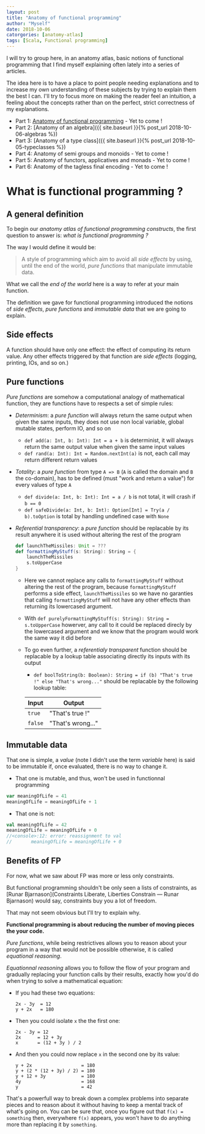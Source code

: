 ```yaml
---
layout: post
title: "Anatomy of functional programming"
author: "Myself"
date: 2018-10-06
catorgories: [anatomy-atlas]
tags: [Scala, Functional programming]
---
```


I will try to group here, in an anatomy atlas, basic notions of functional programming that I find myself explaining often lately into a series of articles.

The idea here is to have a place to point people needing explanations and to increase my own understanding of these subjects by trying to explain them the best I can.
I'll try to focus more on making the reader feel an intuition, a feeling about the concepts rather than on the perfect, strict correctness of my explanations.

- Part 1: [Anatomy of functional programming]() - Yet to come !
- Part 2: [Anatomy of an algebra]({{ site.baseurl }}{% post_url 2018-10-06-algebras %})
- Part 3: [Anatomy of a type class]({{ site.baseurl }}{% post_url 2018-10-05-typeclasses %})
- Part 4: Anatomy of semi groups and monoids - Yet to come !
- Part 5: Anatomy of functors, applicatives and monads - Yet to come !
- Part 6: Anatomy of the tagless final encoding - Yet to come !

# What is functional programming ?

## A general definition

To begin our _anatomy atlas of functional programming constructs_, the first question to answer is: _what is functional programming ?_

The way I would define it would be:

> A style of programming which aim to avoid all _side effects_ by using, until the end of the world, _pure functions_ that manipulate immutable data.

What we call the _end of the world_ here is a way to refer at your main function.

The definition we gave for functional programming introduced the notions of _side effects_, _pure functions_ and _immutable data_ that we are going to explain.

## Side effects

A function should have only one effect: the effect of computing its return value. Any other effects triggered by that function are _side effects_ (logging, printing, IOs, and so on.)

## Pure functions

_Pure functions_ are somehow a computational analogy of mathematical function, they are functions have to respects a set of simple rules:

- _Determinism_: a _pure function_ will always return the same output when given the same inputs, they does not use non local variable, global mutable states, perform IO, and so on

    - `def add(a: Int, b: Int): Int = a + b` is determinist, it will always return the same output value when given the same input values
    - `def rand(a: Int): Int = Random.nextInt(a)` is not, each call may return different return values

- _Totality_: a _pure function_ from type `A => B` (`A` is called the domain and `B` the co-domain), has to be defined (must "work and return a value") for every values of type `A`

    - `def divide(a: Int, b: Int): Int = a / b` is not total, it will crash if `b == 0`
    - `def safeDivide(a: Int, b: Int): Option[Int] = Try(a / b).toOption` is total by handling undefined case with `None`

- _Referential transparency_: a _pure function_ should be replacable by its result anywhere it is used without altering the rest of the program

    ```scala
    def launchTheMissiles: Unit = ???
    def formattingMyStuff(s: String): String = {
        launchTheMissiles
        s.toUpperCase
    }
    ```

    - Here we cannot replace any calls to `formattingMyStuff` without altering the rest of the program, because `formattingMyStuff` performs a side effect, `launchTheMissiles` so we have no garanties that calling `formattingMyStuff` will not have any other effects than returning its lowercased argument.
    - With `def purelyFormattingMyStuff(s: String): String = s.toUpperCase` howerver, any call to it could be replaced direcly by the lowercased argument and we know that the program would work the same way it did before
    - To go even further, a _referentialy transparent_ function should be replacable by a lookup table associating directly its inputs with its output

        - `def boolToString(b: Boolean): String = if (b) "That's true !" else "That's wrong..."` should be replacable by the following lookup table:

        Input | Output
        --- | ---
        `true` | "That's true !"
        `false` | "That's wrong..."

## Immutable data

That one is simple, a _value_ (note I didn't use the term _variable_ here) is said to be immutable if, once evaluated, there is no way to change it.

- That one is mutable, and thus, won't be used in functionnal programming

```scala
var meaningOfLife = 41
meaningOfLife = meaningOfLife + 1
```

- That one is not:

```scala
val meaningOfLife = 42
meaningOfLife = meaningOfLife + 0
//<console>:12: error: reassignment to val
//       meaningOfLife = meaningOfLife + 0
```

## Benefits of FP

For now, what we saw about FP was more or less only constraints.

But functional programming shouldn't be only seen a lists of constraints, as [Runar Bjarnason](Constraints Liberate, Liberties Constrain — Runar Bjarnason) would say, constraints buy you a lot of freedom.

That may not seem obvious but I'll try to explain why.

__Functional programming is about reducing the number of moving pieces the your code.__

_Pure functions_, while being restrictives allows you to reason about your program in a way that would not be possible otherwise, it is called _equational reasoning_.

_Equationnal reasoning_ allows you to follow the flow of your program and gradually replacing your function calls by their results, exactly how you'd do when trying to solve a mathematical equation:

- If you had these two equations:

    ```
    2x - 3y  = 12
    y + 2x   = 180
    ```

- Then you could isolate `x` the the first one:

    ```
    2x - 3y = 12
    2x      = 12 + 3y
    x       = (12 + 3y ) / 2
    ```

- And then you could now replace `x` in the second one by its value:

    ```
    y + 2x                  = 180
    y + (2 * (12 + 3y) / 2) = 180
    y + 12 + 3y             = 180
    4y                      = 168
    y                       = 42
    ```

That's a powerfull way to break down a complex problems into separate pieces and to reason about it without having to keep a mental track of what's going on.
You can be sure that, once you figure out that `f(x) = something` then, everywhere `f(x)` appears, you won't have to do anything more than replacing it by `something`.